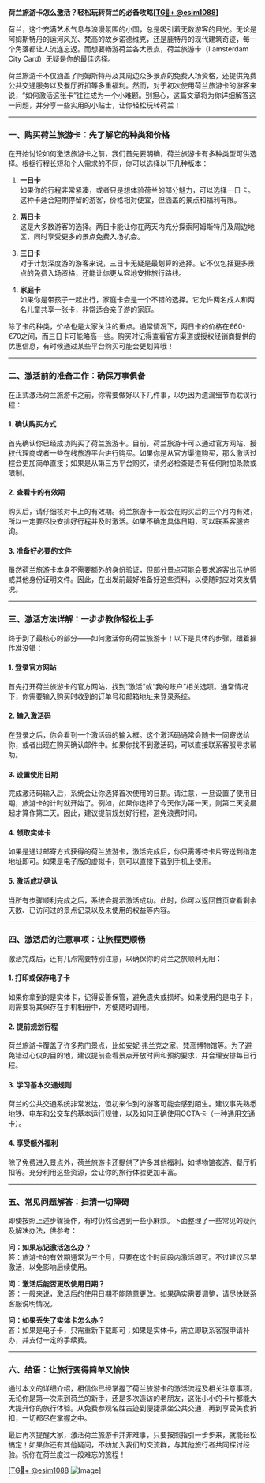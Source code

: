 **荷兰旅游卡怎么激活？轻松玩转荷兰的必备攻略[[TG💪+ @esim1088](https://t.me/s/esim1088)]**

荷兰，这个充满艺术气息与浪漫氛围的小国，总是吸引着无数游客的目光。无论是阿姆斯特丹的运河风光、梵高的故乡诺德维克，还是鹿特丹的现代建筑奇迹，每一个角落都让人流连忘返。而想要畅游荷兰各大景点，荷兰旅游卡（I amsterdam City Card）无疑是你的最佳选择。

荷兰旅游卡不仅涵盖了阿姆斯特丹及其周边众多景点的免费入场资格，还提供免费公共交通服务以及餐厅折扣等多重福利。然而，对于初次使用荷兰旅游卡的游客来说，“如何激活这张卡”往往成为一个小难题。别担心，这篇文章将为你详细解答这一问题，并分享一些实用的小贴士，让你轻松玩转荷兰！

---

### 一、购买荷兰旅游卡：先了解它的种类和价格

在开始讨论如何激活旅游卡之前，我们首先要明确，荷兰旅游卡有多种类型可供选择。根据行程长短和个人需求的不同，你可以选择以下几种版本：

1. **一日卡**  
   如果你的行程非常紧凑，或者只是想体验荷兰的部分魅力，可以选择一日卡。这种卡适合短期停留的游客，价格相对便宜，但涵盖的景点和福利有限。

2. **两日卡**  
   这是大多数游客的选择。两日卡能让你在两天内充分探索阿姆斯特丹及周边地区，同时享受更多的景点免费入场机会。

3. **三日卡**  
   对于计划深度游的游客来说，三日卡无疑是最划算的选择。它不仅包括更多景点的免费入场资格，还能让你更从容地安排旅行路线。

4. **家庭卡**  
   如果你是带孩子一起出行，家庭卡会是一个不错的选择。它允许两名成人和两名儿童共享一张卡，非常适合亲子游的家庭。

除了卡的种类，价格也是大家关注的重点。通常情况下，两日卡的价格在€60-€70之间，而三日卡可能略高一些。购买时记得查看官方渠道或授权经销商提供的优惠信息，有时候通过某些平台购买可能会更划算哦！

---

### 二、激活前的准备工作：确保万事俱备

在正式激活荷兰旅游卡之前，你需要做好以下几件事，以免因为遗漏细节而耽误行程：

#### 1. 确认购买方式
首先确认你已经成功购买了荷兰旅游卡。目前，荷兰旅游卡可以通过官方网站、授权代理商或者一些在线旅游平台进行购买。如果你是从官方渠道购买，那么激活过程会更加简单直接；如果是从第三方平台购买，请务必检查是否有任何附加条款或限制。

#### 2. 查看卡的有效期
购买后，请仔细核对卡上的有效期。荷兰旅游卡一般会在购买后的三个月内有效，所以一定要尽快安排好行程并及时激活。如果不确定具体日期，可以联系客服咨询。

#### 3. 准备好必要的文件
虽然荷兰旅游卡本身不需要额外的身份验证，但部分景点可能会要求游客出示护照或其他身份证明文件。因此，在出发前最好准备好这些资料，以便随时应对突发情况。

---

### 三、激活方法详解：一步步教你轻松上手

终于到了最核心的部分——如何激活你的荷兰旅游卡！以下是具体的步骤，跟着操作准没错：

#### 1. 登录官方网站
首先打开荷兰旅游卡的官方网站，找到“激活”或“我的账户”相关选项。通常情况下，你需要输入购买时收到的订单号和邮箱地址来登录系统。

#### 2. 输入激活码
在登录之后，你会看到一个激活码的输入框。这个激活码通常会随卡一同寄送给你，或者出现在购买确认邮件中。如果你找不到激活码，可以直接联系客服寻求帮助。

#### 3. 设置使用日期
完成激活码输入后，系统会让你选择首次使用的日期。请注意，一旦设置了使用日期，旅游卡的计时就开始了。例如，如果你选择了今天作为第一天，则第二天凌晨起才算作第二天。因此，建议提前规划好行程，避免浪费时间。

#### 4. 领取实体卡
如果是通过邮寄方式获得的荷兰旅游卡，激活完成后，你只需等待卡片寄送到指定地址即可。如果是电子版的虚拟卡，则可以直接下载到手机上使用。

#### 5. 激活成功确认
当所有步骤顺利完成之后，系统会提示激活成功。此时，你可以返回首页查看剩余天数、已访问过的景点记录以及未使用的权益等内容。

---

### 四、激活后的注意事项：让旅程更顺畅

激活完成后，还有几点需要特别注意，以确保你的荷兰之旅顺利无阻：

#### 1. 打印或保存电子卡
如果你拿到的是实体卡，记得妥善保管，避免遗失或损坏。如果使用的是电子卡，则需要将其保存在手机相册中，方便随时调用。

#### 2. 提前规划行程
荷兰旅游卡覆盖了许多热门景点，比如安妮·弗兰克之家、梵高博物馆等。为了避免错过心仪的目的地，建议提前查看景点开放时间和预约要求，并合理安排每日行程。

#### 3. 学习基本交通规则
荷兰的公共交通系统非常发达，但初来乍到的游客可能会感到陌生。建议事先熟悉地铁、电车和公交车的基本运行规律，以及如何正确使用OCTA卡（一种通用交通卡）。

#### 4. 享受额外福利
除了免费进入景点外，荷兰旅游卡还提供了许多其他福利，如博物馆夜游、餐厅折扣等。充分利用这些资源，会让你的旅行体验更加丰富。

---

### 五、常见问题解答：扫清一切障碍

即使按照上述步骤操作，有时仍然会遇到一些小麻烦。下面整理了一些常见的疑问及解决办法，供参考：

**问：如果忘记激活怎么办？**  
答：旅游卡的有效期通常为三个月，只要在这个时间段内激活即可。不过建议尽早激活，以免影响后续使用。

**问：激活后能否更改使用日期？**  
答：一般来说，激活后的使用日期不能随意更改。如果确实需要调整，请尽快联系客服说明情况。

**问：如果丢失了实体卡怎么办？**  
答：如果是电子卡，只需重新下载即可；如果是实体卡，需立即联系客服申请补办，并支付一定的手续费。

---

### 六、结语：让旅行变得简单又愉快

通过本文的详细介绍，相信你已经掌握了荷兰旅游卡的激活流程及相关注意事项。无论你是第一次来到荷兰的新手，还是多次造访的老朋友，这张小小的卡片都能大大提升你的旅行体验。从免费参观名胜古迹到便捷乘坐公共交通，再到享受美食折扣，一切都尽在掌握之中。

最后再次提醒大家，激活荷兰旅游卡并非难事，只要按照指引一步步来，就能轻松搞定！如果你还有其他疑问，不妨加入我们的交流群，与其他旅行者共同探讨经验。祝你在荷兰度过一段难忘的旅程！

[[TG💪+ @esim1088](https://t.me/s/esim1088) ![Image](https://i.postimg.cc/4NQfJmqS/Snipaste-2025-05-13-00-14-12.png)]
